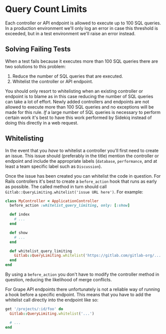 # Query Count Limits

Each controller or API endpoint is allowed to execute up to 100 SQL queries. In
a production environment we'll only log an error in case this threshold is
exceeded, but in a test environment we'll raise an error instead.

## Solving Failing Tests

When a test fails because it executes more than 100 SQL queries there are two
solutions to this problem:

1. Reduce the number of SQL queries that are executed.
2. Whitelist the controller or API endpoint.

You should only resort to whitelisting when an existing controller or endpoint
is to blame as in this case reducing the number of SQL queries can take a lot of
effort. Newly added controllers and endpoints are not allowed to execute more
than 100 SQL queries and no exceptions will be made for this rule. _If_ a large
number of SQL queries is necessary to perform certain work it's best to have
this work performed by Sidekiq instead of doing this directly in a web request.

## Whitelisting

In the event that you _have_ to whitelist a controller you'll first need to
create an issue. This issue should (preferably in the title) mention the
controller or endpoint and include the appropriate labels (`database`,
`performance`, and at least a team specific label such as `Discussion`).

Once the issue has been created you can whitelist the code in question. For
Rails controllers it's best to create a `before_action` hook that runs as early
as possible. The called method in turn should call
`Gitlab::QueryLimiting.whitelist('issue URL here')`. For example:

```ruby
class MyController < ApplicationController
  before_action :whitelist_query_limiting, only: [:show]

  def index
    # ...
  end

  def show
    # ...
  end

  def whitelist_query_limiting
    Gitlab::QueryLimiting.whitelist('https://gitlab.com/gitlab-org/...')
  end
end
```

By using a `before_action` you don't have to modify the controller method in
question, reducing the likelihood of merge conflicts.

For Grape API endpoints there unfortunately is not a reliable way of running a
hook before a specific endpoint. This means that you have to add the whitelist
call directly into the endpoint like so:

```ruby
get '/projects/:id/foo' do
  Gitlab::QueryLimiting.whitelist('...')

  # ...
end
```
